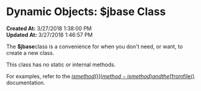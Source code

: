 # Dynamic Objects: $jbase Class

**Created At:** 3/27/2018 1:38:00 PM  
**Updated At:** 3/27/2018 1:46:57 PM  


The **$jbase**class is a convenience for when you don't need, or want, to create a new class.

This class has no static or internal methods.

For examples, refer to the [$ismethod()](method-ismethod) and the [$fromfile()](method-fromfile) documentation.

